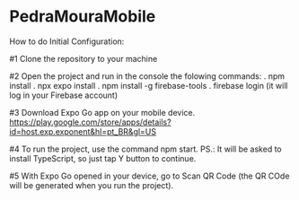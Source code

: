 # PedraMouraMobile

How to do Initial Configuration:

#1 Clone the repository to your machine

#2 Open the project and run in the console the folowing commands:
. npm install
. npx expo install
. npm install -g firebase-tools
. firebase login (it will log in your Firebase account)

#3 Download Expo Go app on your mobile device.
https://play.google.com/store/apps/details?id=host.exp.exponent&hl=pt_BR&gl=US

#4 To run the project, use the command npm start.
PS.: It will be asked to install TypeScript, so just tap Y button to continue.

#5 With Expo Go opened in your device, go to Scan QR Code (the QR COde will be generated when you run the project).